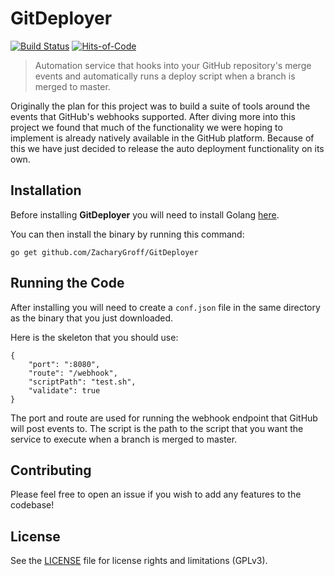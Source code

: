 # GitDeployer
[![Build Status](https://travis-ci.com/ZacharyGroff/GitDeployer.svg?branch=master)](https://travis-ci.com/ZacharyGroff/GitDeployer) 
[![Hits-of-Code](https://hitsofcode.com/github/ZacharyGroff/GitDeployer)](https://hitsofcode.com/view/github/ZacharyGroff/GitDeployer)

> Automation service that hooks into your GitHub repository's merge events and 
automatically runs a deploy script when a branch is merged to master.

Originally the plan for this project was to build a suite of tools around the
events that GitHub's webhooks supported. After diving more into this project we
found that much of the functionality we were hoping to implement is already 
natively available in the GitHub platform. Because of this we have just decided
to release the auto deployment functionality on its own.

## Installation

Before installing **GitDeployer** you will need to install Golang [here](https://golang.org/doc/install).

You can then install the binary by running this command:
```
go get github.com/ZacharyGroff/GitDeployer
```

## Running the Code

After installing you will need to create a `conf.json` file in the same 
directory as the binary that you just downloaded.

Here is the skeleton that you should use:
```
{
	"port": ":8080",
	"route": "/webhook",
	"scriptPath": "test.sh",
	"validate": true
}
```

The port and route are used for running the webhook endpoint that GitHub will 
post events to. The script is the path to the script that you want the service 
to execute when a branch is merged to master.

## Contributing

Please feel free to open an issue if you wish to add any features to the 
codebase!

## License
See the [LICENSE](LICENSE) file for license rights and limitations (GPLv3).
